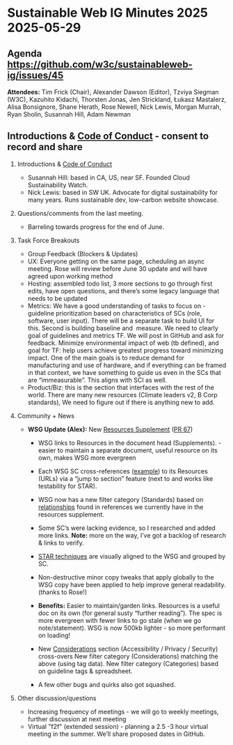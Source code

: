 # Sustainable Web IG Minutes 2025 2025-05-29

## Agenda https://github.com/w3c/sustainableweb-ig/issues/45

**Attendees:** Tim Frick (Chair), Alexander Dawson (Editor), Tzviya Siegman (W3C), Kazuhito Kidachi, Thorsten Jonas, Jen Strickland, Łukasz Mastalerz, Alisa Bonsignore, Shane Herath, Rose Newell, Nick Lewis, Morgan Murrah, Ryan Sholin, Susannah Hill, Adam Newman

## Introductions & [Code of Conduct](https://www.w3.org/policies/code-of-conduct/) - consent to record and share


1. Introductions & [Code of Conduct](https://www.w3.org/policies/code-of-conduct/)
   - Susannah Hill: based in CA, US, near SF. Founded Cloud Sustainability Watch.
   - Nick Lewis: based in SW UK. Advocate for digital sustainability for many years. Runs sustainable dev, low-carbon website showcase.

2. Questions/comments from the last meeting.
   - Barreling towards progress for the end of June.

3. Task Force Breakouts
   - Group Feedback (Blockers & Updates)
   - UX: Everyone getting on the same page, scheduling an async meeting. Rose will review before June 30 update and will have agreed upon working method
   - Hosting: assembled todo list, 3 more sections to go through first edits, have open questions, and there’s some legacy language that needs to be updated
   - Metrics: We have a good understanding of tasks to focus on - guideline prioritization based on characteristics of SCs (role, software, user input). There will be a separate task to build UI for this. Second is building baseline and  measure. We need to clearly goal of guidelines and metrics TF. We will post in GitHub and ask for feedback. Minimize environmental impact of web (tb defined), and goal for TF: help users achieve greatest progress toward minimizing impact. One of the main goals is to reduce demand for manufacturing and use of hardware, and if everything can be framed in that context, we have something to guide us even in the SCs that are “immeasurable”. This aligns with SCI as well.
   - Product/Biz: this is the section that interfaces with the rest of the world. There are many new resources (Climate leaders v2, B Corp standards), We need to figure out if there is anything new to add.

4. Community + News
   - **WSG Update (Alex):** New [Resources Supplement](https://w3c.github.io/sustainableweb-wsg/resources.html) ([PR 67](https://github.com/w3c/sustainableweb-wsg/pull/67))
     - WSG links to Resources in the document head (Supplements). - easier to maintain a separate document, useful resource on its own, makes WSG more evergreen
     - Each WSG SC cross-references ([example](https://w3c.github.io/sustainableweb-wsg/#external-variables)) to its Resources (URLs) via a “jump to section” feature (next to and works like testability for STAR).
     - WSG now has a new filter category (Standards) based on [relationships](https://w3c.github.io/sustainableweb-wsg/#relationships) found in references we currently have in the resources supplement.
     - Some SC’s were lacking evidence, so I researched and added more links.
       **Note:** more on the way, I’ve got a backlog of research & links to verify.

     - [STAR techniques](https://w3c.github.io/sustainableweb-wsg/star.html#user-experience-design) are visually aligned to the WSG and grouped by SC.

     - Non-destructive minor copy tweaks that apply globally to the WSG copy have been applied to help improve general readability. (thanks to Rose!)

     - **Benefits:** Easier to maintain/garden links. Resources is a useful doc on its own (for general susty “further reading”). The spec is more evergreen with fewer links to go stale (when we go note/statement). WSG is now 500kb lighter - so more performant on loading!

     - New [Considerations](https://w3c.github.io/sustainableweb-wsg/#considerations) section (Accessibility / Privacy / Security) cross-overs
       New filter category (Considerations) matching the above (using tag data).
       New filter category (Categories) based on guideline tags & spreadsheet.

     - A few other bugs and quirks also got squashed.

5. Other discussion/questions
   - Increasing frequency of meetings - we will go to weekly meetings, further discussion at next meeting
   - Virtual "f2f" (extended session) - planning a 2.5 -3 hour virtual meeting in the summer. We’ll share proposed dates in GitHub.